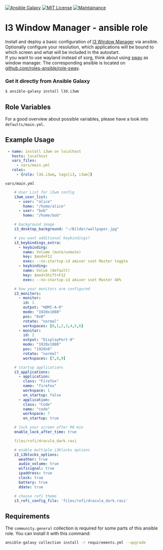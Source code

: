 [![Ansible Galaxy](https://ansible.l3d.space/svg/l3d.i3wm.svg)](https://galaxy.ansible.com/ui/standalone/roles/l3d/i3wm/)
[![MIT License](https://ansible.l3d.space/svg/l3d.i3wm_license.svg)](LICENSE)
[![Maintainance](https://ansible.l3d.space/svg/l3d.i3wm_maintainance.svg)](https://ansible.l3d.space/#l3d.i3wm)

I3 Window Manager - ansible role
=========================================

Install and deploy a basic configuration of [I3 Window Manager](https://i3wm.org/) via ansible.<br/>
Optionally configure your resolution, which applications will be bound to which screen and what will be included in the autostart.<br/>
If you want to use wayland instead of xorg, think about using [sway](https://swaywm.org/) as window manager. The corresponding ansible is located on [github.com/roles-ansible/role-sway](https://github.com/roles-ansible/role-sway.git).

### Get it directly from Ansible Galaxy
```bash
$ ansible-galaxy install l3d.i3wm
```

 Role Variables
--------------

For a good overview about possible variables, please have a look into ``defaults/main.yml``.

## Example Usage
```yaml
 - name: install i3wm on localhost
   hosts: localhost
   vars_files:
     - vars/main.yml
   roles:
     - {role: l3d.i3wm, tags[i3, i3wm]}
```
*`vars/main.yml`*

```yaml
    # User List for i3wm config
    i3wm_user_list:
      - user: "alice"
        home: "/home/alice"
      - user: "bob"
        home: "/home/bob"

    # background image
    i3_desktop_background: "~/Bilder/wallpaper.jpg"

    # you want additional keybindings?
    i3_keybindings_extra:
      - keybinding:
        name: Volume (mute/unmute)
        key: $mod+F12
        exec: --no-startup-id amixer sset Master toggle
      - keybinding:
        name: Volue (default)
        key: $mod+Shift+F12
        exec: --no-startup-id amixer sset Master 40%

    # how your monitors are configured
    i3_monitors:
      - monitor:
        id: 1
        output: "HDMI-A-0"
        mode: "1920x1080"
        pos: "0x0"
        rotate: "normal"
        workspaces: [0,1,2,3,4,5,6]
      - monitor:
        id: 2
        output: "DisplayPort-0"
        mode: "1920x1080"
        pos: "1920x0"
        rotate: "normal"
        workspaces: [7,8,9]

    # startup applications
    i3_applications:
      - application:
        class: "Firefox"
        name: "firefox"
        workspace: 1
        on_startup: false
      - application:
        class: "Code"
        name: "code"
        workspace: 7
        on_startup: true

    # lock your screen after 90 min
    enable_lock_after_time: true

    files/rofi/dracula_dark.rasi

    # enable multiple i3blocks options
    i3_i3blocks_options:
      weather: true
      audio_volume: true
      wifisignal: true
      ipaddress: true
      clock: true
      battery: true
      ddate: true

    # choose rofi theme
    i3_rofi_config_file: 'files/rofi/dracula_dark.rasi'
```

## Requirements
The ``community.general`` collection is required for some parts of this ansible role.
You can install it with this command:
```bash
ansible-galaxy collection install -r requirements.yml --upgrade
```
